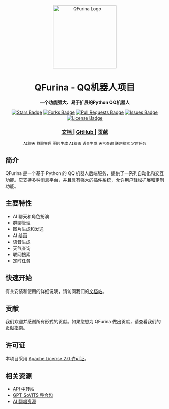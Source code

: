<div align="center">
  <img src="![](https://cdn.jsdelivr.net/gh/syuchua/jsdeliver@main/img/%E3%80%90%E5%93%B2%E9%A3%8E%E5%A3%81%E7%BA%B8%E3%80%912024-10-26%2021%2039%2014.png)" alt="QFurina Logo" width="200"/>
  <h1>QFurina - QQ机器人项目</h1>
  <p>
    <strong>一个功能强大、易于扩展的Python QQ机器人</strong>
  </p>
  <p>
    <a href="https://github.com/syuchua/QFurina/stargazers"><img src="https://img.shields.io/github/stars/syuchua/QFurina" alt="Stars Badge"/></a>
    <a href="https://github.com/syuchua/QFurina/network/members"><img src="https://img.shields.io/github/forks/syuchua/QFurina" alt="Forks Badge"/></a>
    <a href="https://github.com/syuchua/QFurina/pulls"><img src="https://img.shields.io/github/issues-pr/syuchua/QFurina" alt="Pull Requests Badge"/></a>
    <a href="https://github.com/syuchua/QFurina/issues"><img src="https://img.shields.io/github/issues/syuchua/QFurina" alt="Issues Badge"/></a>
    <a href="https://github.com/syuchua/QFurina/blob/master/LICENSE"><img src="https://img.shields.io/github/license/syuchua/QFurina" alt="License Badge"/></a>
  </p>
</div>

<div align="center">
  <h3>
    <a href="https://qfurina.yuchu.me">
      文档
    </a>
    <span> | </span>
    <a href="https://github.com/syuchua/QFurina">
      GitHub
    </a>
    <span> | </span>
    <a href="https://qfurina.yuchu.me/contributing">
      贡献
    </a>
  </h3>
</div>

<div align="center">
  <!-- 标签云 -->
  <p>
    <code>AI聊天</code>
    <code>群聊管理</code>
    <code>图片生成</code>
    <code>AI绘画</code>
    <code>语音生成</code>
    <code>天气查询</code>
    <code>联网搜索</code>
    <code>定时任务</code>
  </p>
</div>

## 简介

QFurina 是一个基于 Python 的 QQ 机器人后端服务，提供了一系列自动化和交互功能。它支持多种消息平台，并且具有强大的插件系统，允许用户轻松扩展和定制功能。

## 主要特性

- AI 聊天和角色扮演
- 群聊管理
- 图片生成和发送
- AI 绘画
- 语音生成
- 天气查询
- 联网搜索
- 定时任务

## 快速开始

有关安装和使用的详细说明，请访问我们的[文档站](https://qfurina.yuchu.me)。

## 贡献

我们欢迎并感谢所有形式的贡献。如果您想为 QFurina 做出贡献，请查看我们的[贡献指南](https://qfurina.yuchu.me/contributing)。

## 许可证

本项目采用 [Apache License 2.0 许可证](LICENSE)。

## 相关资源

- [API 中转站](https://api.yuchu.me)
- [GPT_SoVITS 整合包](https://cloud.yuchu.me/s/J2um)
- [AI 翻唱资源](https://cloud.yuchu.me/s/KRCv)
